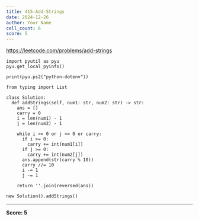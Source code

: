 ```yaml
---
title: 415-Add-Strings
date: 2024-12-26
author: Your Name
cell_count: 6
score: 5
---
```


https://leetcode.com/problems/add-strings


```
import pyutil as pyu
pyu.get_local_pyinfo()
```


```
print(pyu.ps2("python-dotenv"))
```


```
from typing import List
```


```
class Solution:
  def addStrings(self, num1: str, num2: str) -> str:
    ans = []
    carry = 0
    i = len(num1) - 1
    j = len(num2) - 1

    while i >= 0 or j >= 0 or carry:
      if i >= 0:
        carry += int(num1[i])
      if j >= 0:
        carry += int(num2[j])
      ans.append(str(carry % 10))
      carry //= 10
      i -= 1
      j -= 1

    return ''.join(reversed(ans))
```


```
new Solution().addStrings()
```


---
**Score: 5**